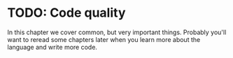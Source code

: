 # TODO: Code quality

In this chapter we cover common, but very important things. Probably you'll want to reread some chapters later when you learn more about the language and write more code. 

